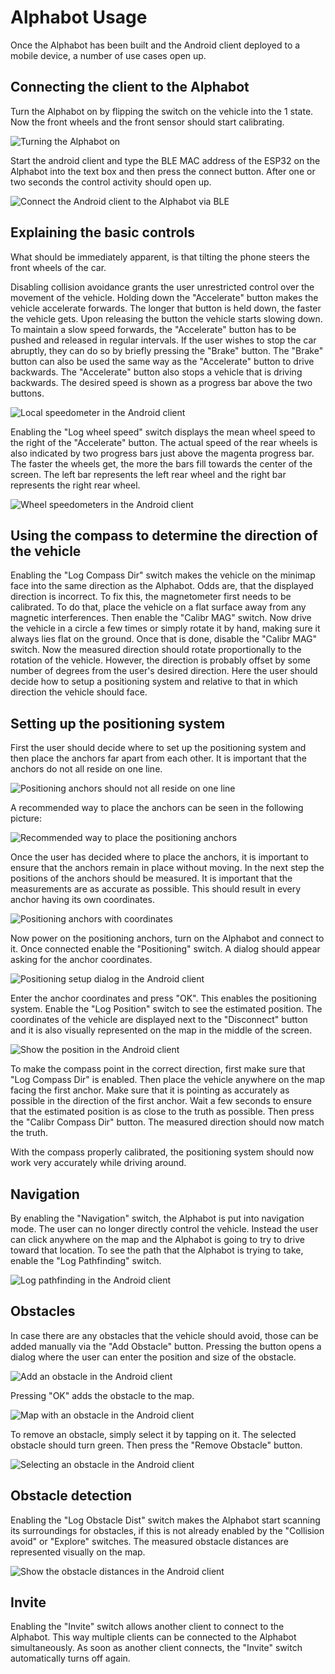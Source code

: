 # Alphabot Usage

Once the Alphabot has been built and the Android client deployed to a mobile device, a number of use cases open up.

## Connecting the client to the Alphabot

Turn the Alphabot on by flipping the switch on the vehicle into the 1 state. Now the front wheels and the front sensor should start calibrating.

![Turning the Alphabot on](images/alphabot_turn_on.png)

Start the android client and type the BLE MAC address of the ESP32 on the Alphabot into the text box and then press the connect button. After one or two seconds the control activity should open up.

![Connect the Android client to the Alphabot via BLE](images/android_connect_via_ble.png)

## Explaining the basic controls

What should be immediately apparent, is that tilting the phone steers the front wheels of the car.

Disabling collision avoidance grants the user unrestricted control over the movement of the vehicle. Holding down the "Accelerate" button makes the vehicle accelerate forwards. The longer that button is held down, the faster the vehicle gets. Upon releasing the button the vehicle starts slowing down. To maintain a slow speed forwards, the "Accelerate" button has to be pushed and released in regular intervals. If the user wishes to stop the car abruptly, they can do so by briefly pressing the "Brake" button. The "Brake" button can also be used the same way as the "Accelerate" button to drive backwards. The "Accelerate" button also stops a vehicle that is driving backwards. The desired speed is shown as a progress bar above the two buttons.

![Local speedometer in the Android client](images/android_local_speedometer.png)

Enabling the "Log wheel speed" switch displays the mean wheel speed to the right of the "Accelerate" button. The actual speed of the rear wheels is also indicated by two progress bars just above the magenta progress bar. The faster the wheels get, the more the bars fill towards the center of the screen. The left bar represents the left rear wheel and the right bar represents the right rear wheel.

![Wheel speedometers in the Android client](images/android_wheel_speedometers.png)

## Using the compass to determine the direction of the vehicle

Enabling the "Log Compass Dir" switch makes the vehicle on the minimap face into the same direction as the Alphabot. Odds are, that the displayed direction is incorrect. To fix this, the magnetometer first needs to be calibrated. To do that, place the vehicle on a flat surface away from any magnetic interferences. Then enable the "Calibr MAG" switch. Now drive the vehicle in a circle a few times or simply rotate it by hand, making sure it always lies flat on the ground. Once that is done, disable the "Calibr MAG" switch. Now the measured direction should rotate proportionally to the rotation of the vehicle. However, the direction is probably offset by some number of degrees from the user's desired direction. Here the user should decide how to setup a positioning system and relative to that in which direction the vehicle should face.

## Setting up the positioning system

First the user should decide where to set up the positioning system and then place the anchors far apart from each other. It is important that the anchors do not all reside on one line.

![Positioning anchors should not all reside on one line](images/positioning_anchors_bad_placement.png)

 A recommended way to place the anchors can be seen in the following picture:

![Recommended way to place the positioning anchors](images/positioning_anchors_good_placement.png)

Once the user has decided where to place the anchors, it is important to ensure that the anchors remain in place without moving. In the next step the positions of the anchors should be measured. It is important that the measurements are as accurate as possible. This should result in every anchor having its own coordinates.

![Positioning anchors with coordinates](images/positioning_anchors_coordinates.png)

Now power on the positioning anchors, turn on the Alphabot and connect to it. Once connected enable the "Positioning" switch. A dialog should appear asking for the anchor coordinates.

![Positioning setup dialog in the Android client](images/android_positioning_setup_dialog.png)

Enter the anchor coordinates and press "OK". This enables the positioning system. Enable the "Log Position" switch to see the estimated position. The coordinates of the vehicle are displayed next to the "Disconnect" button and it is also visually represented on the map in the middle of the screen.

![Show the position in the Android client](images/android_log_position.png)

To make the compass point in the correct direction, first make sure that "Log Compass Dir" is enabled. Then place the vehicle anywhere on the map facing the first anchor. Make sure that it is pointing as accurately as possible in the direction of the first anchor. Wait a few seconds to ensure that the estimated position is as close to the truth as possible. Then press the "Calibr Compass Dir" button. The measured direction should now match the truth.

With the compass properly calibrated, the positioning system should now work very accurately while driving around.

## Navigation

By enabling the "Navigation" switch, the Alphabot is put into navigation mode. The user can no longer directly control the vehicle. Instead the user can click anywhere on the map and the Alphabot is going to try to drive toward that location. To see the path that the Alphabot is trying to take, enable the "Log Pathfinding" switch.

![Log pathfinding in the Android client](images/android_log_pathfinding.png)

## Obstacles

In case there are any obstacles that the vehicle should avoid, those can be added manually via the "Add Obstacle" button. Pressing the button opens a dialog where the user can enter the position and size of the obstacle.

![Add an obstacle in the Android client](images/android_add_obstacle.png)

Pressing "OK" adds the obstacle to the map.

![Map with an obstacle in the Android client](images/android_map_with_obstacle.png)

To remove an obstacle, simply select it by tapping on it. The selected obstacle should turn green. Then press the "Remove Obstacle" button.

![Selecting an obstacle in the Android client](images/android_select_obstacle.png)

## Obstacle detection

Enabling the "Log Obstacle Dist" switch makes the Alphabot start scanning its surroundings for obstacles, if this is not already enabled by the "Collision avoid" or "Explore" switches. The measured obstacle distances are represented visually on the map.

![Show the obstacle distances in the Android client](images/android_log_obstacle_dist.png)

## Invite

Enabling the "Invite" switch allows another client to connect to the Alphabot. This way multiple clients can be connected to the Alphabot simultaneously. As soon as another client connects, the "Invite" switch automatically turns off again.
